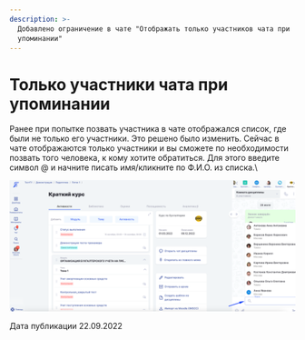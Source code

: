 ```yaml
---
description: >-
  Добавлено ограничение в чате "Отображать только участников чата при
  упоминании"
---
```


# Только участники чата при упоминании

Ранее при попытке позвать участника в чате отображался список, где были не только его участники. Это решено было изменить. Сейчас в чате отображаются только  участники и вы сможете по необходимости позвать того человека, к кому хотите обратиться. Для этого введите символ @ и начните писать имя/кликните по Ф.И.О. из списка.\


![](<../../.gitbook/assets/image (5) (3) (3) (1).png>)

Дата публикации 22.09.2022
